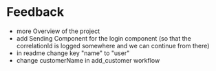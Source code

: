 # Feedback
- more Overview of the project
- add Sending Component for the login component (so that the correlationId is logged somewhere and we can continue from there)
- in readme change key "name" to "user"
- change customerName in add_customer workflow